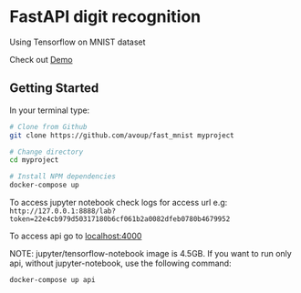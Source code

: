 # FastAPI digit recognition
Using Tensorflow on MNIST dataset

Check out [Demo](http://54.226.143.71:8000/)

## Getting Started
In your terminal type:

```bash
# Clone from Github
git clone https://github.com/avoup/fast_mnist myproject

# Change directory
cd myproject

# Install NPM dependencies
docker-compose up
```

To access jupyter notebook check logs for access url
e.g:
`http://127.0.0.1:8888/lab?token=22e4cb979d50317180b6cf061b2a0082dfeb0780b4679952`

To access api go to [localhost:4000](localhost:4000)

NOTE:
jupyter/tensorflow-notebook image is 4.5GB.
If you want to run only api, without jupyter-notebook, use the following command:
```bash
docker-compose up api
```